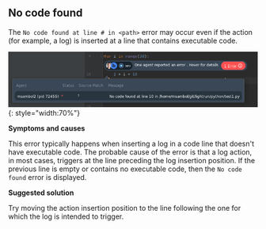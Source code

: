 ## No code found

The `No code found at line # in <path>` error may occur even if the action (for example, a log) is inserted at a line that contains executable code.

![No code found error](/assets/images/no-code-found-error.png){: style="width:70%"}

**Symptoms and causes**

This error typically happens when inserting a log in a code line that doesn't have executable code. The probable cause of the error is that a log action, in most cases, triggers at the line preceding the log insertion position. If the previous line is empty or contains no executable code, then the `No code found` error is displayed.

**Suggested solution**

Try moving the action insertion position to the line following the one for which the log is intended to trigger.
